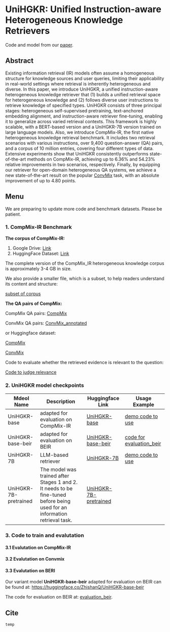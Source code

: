 # UniHGKR: Unified Instruction-aware Heterogeneous Knowledge Retrievers

Code and model from our [paper](https://arxiv.org/abs/).

## Abstract

Existing information retrieval (IR) models often assume a homogeneous structure for knowledge sources and user queries, limiting their applicability in real-world settings where retrieval is inherently heterogeneous and diverse.
In this paper, we introduce UniHGKR, a unified instruction-aware heterogeneous knowledge retriever that (1) builds a unified retrieval space for heterogeneous knowledge and (2) follows diverse user instructions to retrieve knowledge of specified types. 
UniHGKR consists of three principal stages: heterogeneous self-supervised pretraining, text-anchored embedding alignment, and instruction-aware retriever fine-tuning, enabling it to generalize across varied retrieval contexts. This framework is highly scalable, with a BERT-based version and a UniHGKR-7B version trained on large language models. 
Also, we introduce CompMix-IR, the first native heterogeneous knowledge retrieval benchmark. It includes two retrieval scenarios with various instructions, over 9,400 question-answer (QA) pairs, and a corpus of 10 million entries, covering four different types of data.
Extensive experiments show that UniHGKR consistently outperforms state-of-the-art methods on CompMix-IR, achieving up to 6.36% and 54.23% relative improvements in two scenarios, respectively.
Finally, by equipping our retriever for open-domain heterogeneous QA systems, we achieve a new state-of-the-art result on the popular [ConvMix](https://convinse.mpi-inf.mpg.de/) task, with an absolute improvement of up to 4.80 points.


## Menu
We are preparing to update more code and benchmark datasets. Please be patient.

### 1. CompMix-IR Benchmark

**The corpus of CompMix-IR:**
1. Google Drive: [Link](https://drive.google.com/file/d/1sDmPieBkAnO9Rb7oDDXAgRDd5SRo_rPP/view?usp=sharing)
2. HuggingFace Dataset: [Link](https://huggingface.co/datasets/ZhishanQ/CompMix-IR)

The complete version of the CompMix_IR heterogeneous knowledge corpus is approximately 3-4 GB in size.

We also provide a smaller file, which is a subset, to help readers understand its content and structure:

[subset of corpus](https://github.com/ZhishanQ/UniHGKR/tree/main/CompMix_IR/subset_kb_wikipedia_mixed_rd.json)


**The QA pairs of CompMix:**

CompMix QA pairs: [CompMix](https://github.com/ZhishanQ/UniHGKR/tree/main/CompMix_IR/CompMix)

ConvMix QA pairs: [ConvMix_annotated](https://github.com/ZhishanQ/UniHGKR/tree/main/CompMix_IR/ConvMix_annotated)

or Huggingface dataset:

[CompMix](https://huggingface.co/datasets/pchristm/CompMix)

[ConvMix](https://huggingface.co/datasets/pchristm/ConvMix)

Code to evaluate whether the retrieved evidence is relevant to the question:

[Code to judge relevance](https://github.com/ZhishanQ/UniHGKR/tree/main/CompMix_IR/eval_part)


### 2. UniHGKR model checkpoints
 
| Mdeol Name            | Description                                                                                                                | Huggingface  Link                                                              | Usage Example                                                                                                         |
|-----------------------|----------------------------------------------------------------------------------------------------------------------------|--------------------------------------------------------------------------------|-----------------------------------------------------------------------------------------------------------------------|
| UniHGKR-base          | adapted for evaluation on CompMix-IR                                                                                       | [UniHGKR-base](https://huggingface.co/ZhishanQ/UniHGKR-base)                   | [demo code to use](https://github.com/ZhishanQ/UniHGKR/tree/main/code_for_UniHGKR_base)                               |
| UniHGKR-base-beir     | adapted for evaluation on BEIR                                                                                             | [UniHGKR-base-beir](https://huggingface.co/ZhishanQ/UniHGKR-base-beir)         | [code for evaluation_beir](https://github.com/ZhishanQ/UniHGKR/tree/main/evaluation_beir)                             | 
| UniHGKR-7B            | LLM-based retriever                                                           | [UniHGKR-7B](https://huggingface.co/ZhishanQ/UniHGKR-7B)                |                                 [demo code to use](https://github.com/ZhishanQ/UniHGKR/tree/main/code_for_UniHGKR_7B) |
| UniHGKR-7B-pretrained | The model was trained after Stages 1 and 2. It needs to be fine-tuned before being used for an information retrieval task. | [UniHGKR-7B-pretrained](https://huggingface.co/ZhishanQ/UniHGKR-7B-pretrained) |                                                                                                                       |


### 3. Code to train and evalutation

#### 3.1 Evalutation on CompMix-IR

#### 3.2 Evalutation on Convmix

#### 3.3 Evalutation on BERI

Our variant model **UniHGKR-base-beir** adapted for evaluation on BEIR can be found at: https://huggingface.co/ZhishanQ/UniHGKR-base-beir

The code for evaluation on BEIR at: [evaluation_beir](https://github.com/ZhishanQ/UniHGKR/tree/main/evaluation_beir).


## Cite
```
temp 
```